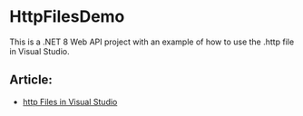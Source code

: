 # HttpFilesDemo
This is a .NET 8 Web API project with an example of how to use the .http file in Visual Studio.

## Article:
- [http Files in Visual Studio](https://henriquesd.medium.com/http-files-in-visual-studio-f81bd4eafcd9)

